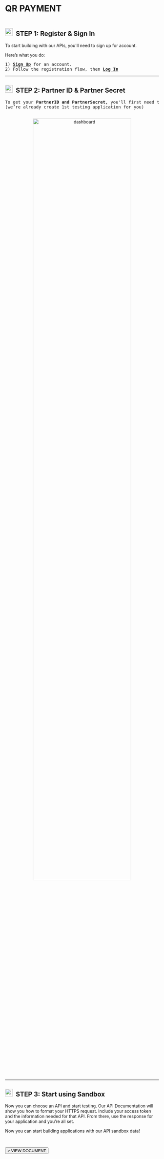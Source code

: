 # <strong>QR PAYMENT</strong>

<pre></pre>

## <img src="https://firebasestorage.googleapis.com/v0/b/imageupload-19583.appspot.com/o/icon_manage.png?alt=media&token=639509f9-2202-4d45-9efd-349b4d7d9f8d" alt="manage"  width="25" height="25"  style="object-fit: contain; margin-right: 10px;" /><a name="step1"><strong>STEP 1:</strong> Register & Sign In</a>

To start building with our APIs, you'll need to sign up for account.

Here’s what you do:

<pre>
1) <strong><a href="/open-api/register">Sign Up</a></strong> for an account.
2) Follow the registration flow, then <strong><a href="/open-api/login">Log In</a></strong>
</pre>

---

## <img src="https://firebasestorage.googleapis.com/v0/b/imageupload-19583.appspot.com/o/icon_partner.png?alt=media&token=b210871c-6594-400e-8cd1-b0534c1950db" alt="partner"  width="25" height="25"  style="object-fit: contain; margin-right: 10px;" /><a name="step2"><strong>STEP 2:</strong> Partner ID & Partner Secret</a>

<pre>
To get your <b>PartnerID and PartnerSecret</b>, you'll first need to create an App in your <strong><a href="/open-api/my-apps">Application Dashboard</a></strong>
(we’re already create 1st testing application for you)
</pre>

<div class="image-wrap" style="text-align: center; margin: 30px 0px ;" >
<img src="https://firebasestorage.googleapis.com/v0/b/kbank-open-api.appspot.com/o/Screen%20Shot%202562-06-06%20at%2014.16.52.png?alt=media&token=3478710f-3e3b-4335-82ac-676740857e92" alt="dashboard"  width="80%" height="auto" /></div>

---

## <img src="https://firebasestorage.googleapis.com/v0/b/imageupload-19583.appspot.com/o/icon_api_black.png?alt=media&token=c5cbc9d7-231b-450f-8856-1f446c1afb4f" alt="api"  width="25" height="25"  style="object-fit: contain; margin-right: 10px;" /><a name="step3"><strong>STEP 3:</strong> Start using Sandbox</a>

Now you can choose an API and start testing. Our API Documentation will show you how to format your HTTPS request. Include your access token and the information needed for that API. From there, use the response for your application and you’re all set.

Now you can start building applications with our API sandbox data!

<pre>
<br>
<a href="/open-api/doc/qr-payment"><button>> VIEW DOCUMENT</button></a>
</pre>